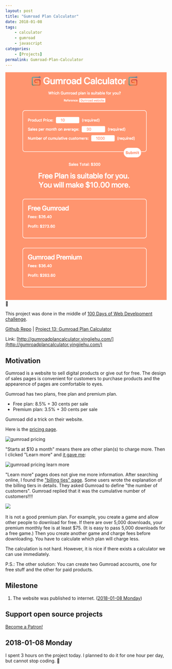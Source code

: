 ```yaml
---
layout: post
title: "Gumroad Plan Calculator"
date: 2018-01-08
tags: 
	- calculator
	- gumroad
	- javascript
categories: 
	- [Projects]
permalink: Gumroad-Plan-Calculator
---
```


![](../img/Gumroad-Plan-Calculator.png)
<!-- more -->

This project was done in the middle of [100 Days of Web Develpoment challenge](/100-Days-Of-Web-Development-Round-1/).

[Github Repo](https://github.com/huyingjie/gumroad-plan-calculator) | [Project 13: Gumroad Plan Calculator](http://gumroadplancalculator.yingjiehu.com/)

Link: [http://gumroadplancalculator.yingjiehu.com/](http://gumroadplancalculator.yingjiehu.com/)

## Motivation

Gumroad is a website to sell digital products or give out for free. The design of sales pages is convenient for customers to purchase products and the appearence of pages are comfortable to eyes. 

Gumroad has two plans, free plan and premium plan.

* Free plan: 8.5% + 30 cents per sale
* Premium plan: 3.5% + 30 cents per sale

Gumroad did a trick on their website. 

Here is the [pricing page](https://gumroad.com/features/pricing).

![gumroad pricing](gumroad-pricing.png)

"Starts at $\$10$ a month" means there are other plan(s) to charge more. Then I clicked "Learn more" and [it gave me](https://gumroad.com/discover):

![gumroad pricing learn more](learn-more.png)

"Learn more" pages does not give me more information. After searching online, I found the ["billing ties" page](https://help.gumroad.com/billing-tiers). Some users wrote the explanation of the billing tiers in details. They asked Gumroad to define "the number of customers". Gumroad replied that it was the cumulative number of customers!!!!

![](gumroad-billing-ties.png)

It is not a good premium plan. For example, you create a game and allow other people to download for free. If there are over 5,000 downloads, your premium monthly fee is at least $\$75$. (It is easy to pass 5,000 downloads for a free game.) Then you create another game and charge fees before downloading. You have to calculate which plan will charge less. 

The calculation is not hard. However, it is nice if there exists a calculator we can use immediately.

P.S.: The other solution: You can create two Gumroad accounts, one for free stuff and the other for paid products.

## Milestone

1. The website was published to internet. ([2018-01-08 Monday](#2018-01-08-Monday))

## Support open source projects

<a href="https://www.patreon.com/bePatron?u=8604867" data-patreon-widget-type="become-patron-button">Become a Patron!</a><script async src="https://c6.patreon.com/becomePatronButton.bundle.js"></script>

## 2018-01-08 Monday

I spent 3 hours on the project today. I planned to do it for one hour per day, but cannot stop coding. 🤣

